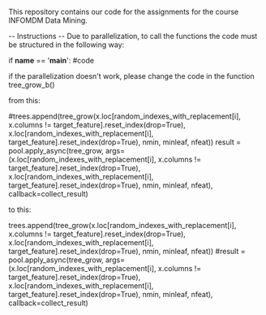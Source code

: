 This repository contains our code for the assignments for the course INFOMDM Data Mining.

-- Instructions --
Due to parallelization, to call the functions the code must be structured in the following way:

if __name__ == '__main__':
    #code

if the parallelization doesn't work, please change the code in the function tree_grow_b()

from this:

#trees.append(tree_grow(x.loc[random_indexes_with_replacement[i], x.columns != target_feature].reset_index(drop=True), x.loc[random_indexes_with_replacement[i], target_feature].reset_index(drop=True), nmin, minleaf, nfeat))
result = pool.apply_async(tree_grow, args=(x.loc[random_indexes_with_replacement[i], x.columns != target_feature].reset_index(drop=True), x.loc[random_indexes_with_replacement[i], target_feature].reset_index(drop=True), nmin, minleaf, nfeat), callback=collect_result)

to this:

trees.append(tree_grow(x.loc[random_indexes_with_replacement[i], x.columns != target_feature].reset_index(drop=True), x.loc[random_indexes_with_replacement[i], target_feature].reset_index(drop=True), nmin, minleaf, nfeat))
#result = pool.apply_async(tree_grow, args=(x.loc[random_indexes_with_replacement[i], x.columns != target_feature].reset_index(drop=True), x.loc[random_indexes_with_replacement[i], target_feature].reset_index(drop=True), nmin, minleaf, nfeat), callback=collect_result)